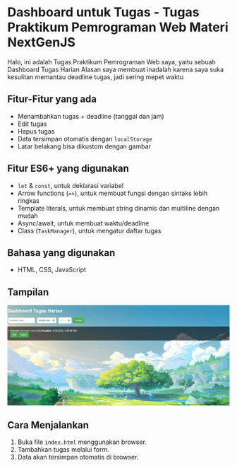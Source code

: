 # Dashboard untuk Tugas - Tugas Praktikum Pemrograman Web Materi NextGenJS

Halo, ini adalah Tugas Praktikum Pemrograman Web saya, yaitu sebuah Dashboard Tugas Harian
Alasan saya membuat inadalah karena saya suka kesulitan memantau deadline tugas, jadi sering mepet waktu  

##  Fitur-Fitur yang ada
- Menambahkan tugas + deadline (tanggal dan jam)
- Edit tugas
- Hapus tugas
- Data tersimpan otomatis dengan `localStorage`
- Latar belakang bisa dikustom dengan gambar

##  Fitur ES6+ yang digunakan
  - `let` & `const`, untuk deklarasi variabel
  - Arrow functions (`=>`), untuk membuat fungsi dengan sintaks lebih ringkas
  - Template literals, untuk membuat string dinamis dan multiline dengan mudah
  - Async/await, untuk membuat waktu/deadline
  - Class (`TaskManager`), untuk mengatur daftar tugas

##  Bahasa yang digunakan
  - HTML, CSS, JavaScript

## Tampilan
![Tampilan Aplikasi](assets/screenshot.png)

## Cara Menjalankan 
1. Buka file `index.html` menggunakan browser.
2. Tambahkan tugas melalui form.
3. Data akan tersimpan otomatis di browser.


